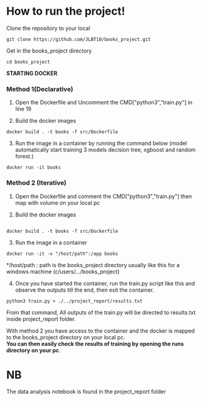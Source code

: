 # How to run the project!

Clone the repository to your local

```
git clone https://github.com/JLBT10/books_project.git

```
Get in the books_project directory

```
cd books_project

```

**STARTING DOCKER**

### Method 1(Declarative)
1. Open the Dockerfile and Uncomment the CMD["python3","train.py"] in line 19

2. Build the docker images

```
docker build . -t books -f src/Dockerfile

```
3. Run the image in a container by running the command below (model automatically start training 3 models decision tree, xgboost and random forest.)

```
docker run -it books 

```

### Method 2 (Iterative)

1. Open the Dockerfile and comment the CMD["python3","train.py"] then map with volume on your local pc

2. Build the docker images

```

docker build . -t books -f src/Dockerfile

```

3. Run the image in a container

```
docker run -it -v "/host/path":/app books

```

*/host/path : path is the books_project directory usually like this for a windows machine (c/users/.../books_project)<br>

4. Once you have started the container, run the train.py script like this and observe the outputs till the end, then exit the container.


```
python3 train.py > ./../project_report/results.txt

```
From that command, All outputs of the train.py will be directed to results.txt inside project_report folder.

With method 2 you have access to the container and the docker is mapped to the books_project directory on your local pc.<br>
**You can then easily check the results of training by opening the runs directory on your pc**.


# NB
The data analysis notebook is found in the project_report folder 